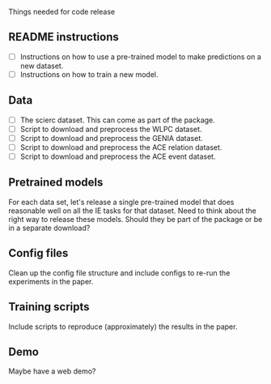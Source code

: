 Things needed for code release

## README instructions

- [ ] Instructions on how to use a pre-trained model to make predictions on a new dataset.
- [ ] Instructions on how to train a new model.

## Data

- [ ] The scierc dataset. This can come as part of the package.
- [ ] Script to download and preprocess the WLPC dataset.
- [ ] Script to download and preprocess the GENIA dataset.
- [ ] Script to download and preprocess the ACE relation dataset.
- [ ] Script to download and preprocess the ACE event dataset.

## Pretrained models

For each data set, let's release a single pre-trained model that does reasonable well on all the IE tasks for that dataset. Need to think about the right way to release these models. Should they be part of the package or be in a separate download?

## Config files

Clean up the config file structure and include configs to re-run the experiments in the paper.

## Training scripts

Include scripts to reproduce (approximately) the results in the paper.

## Demo

Maybe have a web demo?
